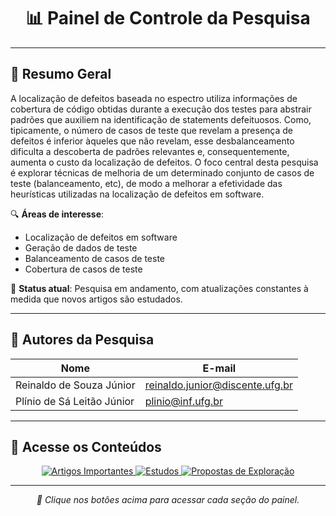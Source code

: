 <!-- Banner ou imagem principal (opcional) -->
<h1 align="center">📊 Painel de Controle da Pesquisa</h1>

---

## 📝 Resumo Geral

A localização de defeitos baseada no espectro utiliza informações de cobertura de código obtidas durante a execução dos testes para abstrair padrões que auxiliem na identificação de statements defeituosos. Como, tipicamente, o número de casos de teste que revelam a presença de defeitos é inferior àqueles que não revelam, esse desbalanceamento dificulta a descoberta de padrões relevantes e, consequentemente, aumenta o custo da localização de defeitos. O foco central desta pesquisa é explorar técnicas de melhoria de um determinado conjunto de casos de teste (balanceamento, etc), de modo a melhorar a efetividade das heurísticas utilizadas na localização de defeitos em software.

🔍 **Áreas de interesse**:
- Localização de defeitos em software
- Geração de dados de teste
- Balanceamento de casos de teste
- Cobertura de casos de teste

📅 **Status atual**: Pesquisa em andamento, com atualizações constantes à medida que novos artigos são estudados.


---

## 👥 Autores da Pesquisa

<p align="center">

| Nome                        | E-mail                            |
|-----------------------------|-----------------------------------|
| Reinaldo de Souza Júnior    | reinaldo.junior@discente.ufg.br   |
| Plínio de Sá Leitão Júnior  | plinio@inf.ufg.br                 |
</p>

---

## 📂 Acesse os Conteúdos

<p align="center">
  <a href="artigos_importantes.md">
    <img src="https://img.shields.io/badge/Artigos%20Importantes-1976D2?style=for-the-badge&logo=read-the-docs&logoColor=white" alt="Artigos Importantes"/>
  </a>
  <a href="estudos.md">
    <img src="https://img.shields.io/badge/Estudos-2E7D32?style=for-the-badge&logo=bookstack&logoColor=white" alt="Estudos"/>
  </a>
  <a href="propostas_exploracao.md">
    <img src="https://img.shields.io/badge/Propostas%20de%20Exploração-F57C00?style=for-the-badge&logo=google-scholar&logoColor=white" alt="Propostas de Exploração"/>
  </a>
</p>

---

<p align="center">
  <em>📌 Clique nos botões acima para acessar cada seção do painel.</em>
</p>
